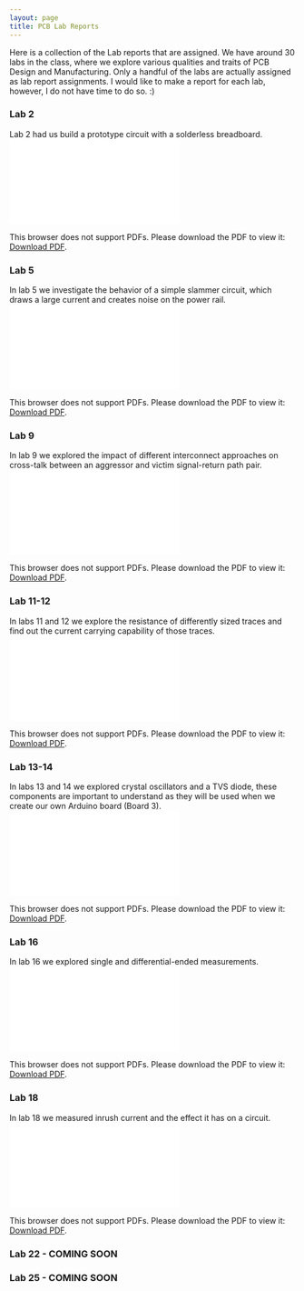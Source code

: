 ```yaml
---
layout: page
title: PCB Lab Reports
---
```

Here is a collection of the Lab reports that are assigned. We have around 30 labs in the class, where we explore various qualities and traits of PCB Design and Manufacturing. Only a handful of the labs are actually assigned as lab report assignments. I would like to make a report for each lab, however, I do not have time to do so. :)

### Lab 2
Lab 2 had us build a prototype circuit with a solderless breadboard.
<object data="/assets/pdf/pcb/ECEN_5730_Lab_2_Report.pdf" type="application/pdf" width="700px" height="700px">
    <embed src="/assets/pdf/pcb/ECEN_5730_Lab_2_Report.pdf">
        <p>This browser does not support PDFs. Please download the PDF to view it: <a href="/assets/pdf/pcb/ECEN_5730_Lab_2_Report.pdf">Download PDF</a>.</p>
    </embed>
</object>

### Lab 5
In lab 5 we investigate the behavior of a simple slammer circuit, which draws a large current and creates noise on the power rail. 
<object data="/assets/pdf/pcb/ECEN_5730_Lab_5_Report.pdf" type="application/pdf" width="700px" height="700px">
    <embed src="/assets/pdf/pcb/ECEN_5730_Lab_5_Report.pdf">
        <p>This browser does not support PDFs. Please download the PDF to view it: <a href="/assets/pdf/pcb/ECEN_5730_Lab_5_Report.pdf">Download PDF</a>.</p>
    </embed>
</object>

### Lab 9
In lab 9 we explored the impact of different interconnect approaches on cross-talk between
an aggressor and victim signal-return path pair.
<object data="/assets/pdf/pcb/ECEN_5730_Lab_9_Report.pdf" type="application/pdf" width="700px" height="700px">
    <embed src="/assets/pdf/pcb/ECEN_5730_Lab_9_Report.pdf">
        <p>This browser does not support PDFs. Please download the PDF to view it: <a href="/assets/pdf/pcb/ECEN_5730_Lab_9_Report.pdf">Download PDF</a>.</p>
    </embed>
</object>

### Lab 11-12
In labs 11 and 12 we explore the resistance of differently sized traces and find out the current carrying capability of those traces.
<object data="/assets/pdf/pcb/ECEN_5730_Lab_11_12_Report.pdf" type="application/pdf" width="700px" height="700px">
    <embed src="/assets/pdf/pcb/ECEN_5730_Lab_11_12_Report.pdf">
        <p>This browser does not support PDFs. Please download the PDF to view it: <a href="/assets/pdf/pcb/ECEN_5730_Lab_11_12_Report.pdf">Download PDF</a>.</p>
    </embed>
</object>

### Lab 13-14
In labs 13 and 14 we explored crystal oscillators and a TVS diode, these components are important to understand as they will be used when we create our own Arduino board (Board 3).
<object data="/assets/pdf/pcb/ECEN_5730_Lab_13_14_Report (2).pdf" type="application/pdf" width="700px" height="700px">
    <embed src="/assets/pdf/pcb/ECEN_5730_Lab_13_14_Report (2).pdf">
        <p>This browser does not support PDFs. Please download the PDF to view it: <a href="/assets/pdf//assets/pdf/pcb/ECEN_5730_Lab_13_14_Report (2).pdf">Download PDF</a>.</p>
    </embed>
</object>


### Lab 16
In lab 16 we explored single and differential-ended measurements.
<object data="/assets/pdf/pcb/ECEN_5730_Lab_16 (1).pdf" type="application/pdf" width="700px" height="700px">
    <embed src="/assets/pdf/pcb/ECEN_5730_Lab_16 (1).pdf">
        <p>This browser does not support PDFs. Please download the PDF to view it: <a href="/assets/pdf/pcb/ECEN_5730_Lab_16 (1).pdf">Download PDF</a>.</p>
    </embed>
</object>


### Lab 18
In lab 18 we measured inrush current and the effect it has on a circuit. 
<object data="/assets/pdf/pcb/ECEN_5730_Lab_18 (1).pdf" type="application/pdf" width="700px" height="700px">
    <embed src="/assets/pdf/pcb/ECEN_5730_Lab_18 (1).pdf">
        <p>This browser does not support PDFs. Please download the PDF to view it: <a href="/assets/pdf/pcb/ECEN_5730_Lab_18 (1).pdf">Download PDF</a>.</p>
    </embed>
</object>

### Lab 22 - COMING SOON
<!-- In lab 22 we made a SSB version of Board 4.
<object data="/assets/pdf/lab22.pdf" type="application/pdf" width="700px" height="700px">
    <embed src="/assets/pdf/lab22.pdf">
        <p>This browser does not support PDFs. Please download the PDF to view it: <a href="/assets/pdf/lab_15.pdf">Download PDF</a>.</p>
    </embed>
</object> -->


### Lab 25 - COMING SOON
<!-- In lab 25 we explore the impact of ferrite filters. 
<object data="/assets/pdf/lab25.pdf" type="application/pdf" width="700px" height="700px">
    <embed src="/assets/pdf/lab25.pdf">
        <p>This browser does not support PDFs. Please download the PDF to view it: <a href="/assets/pdf/lab_15.pdf">Download PDF</a>.</p>
    </embed>
</object> -->


